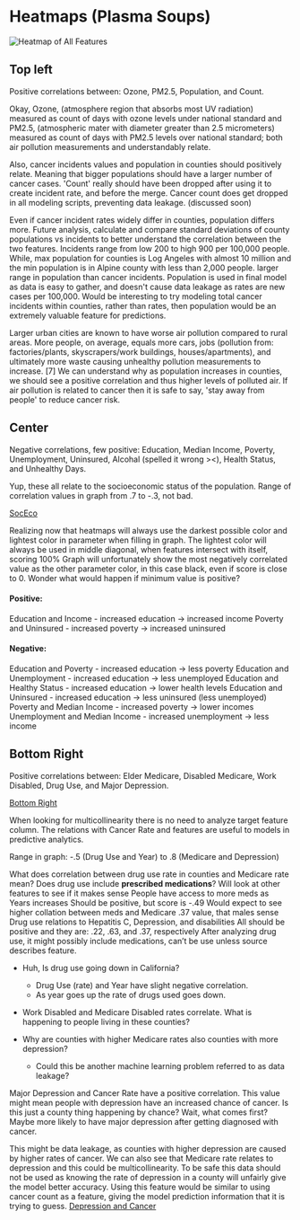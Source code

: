 # Heatmaps (Plasma Soups)

![Heatmap of All Features](https://github.com/DataDanD/CancerCapstone/blob/master/Graphs/heatmap.png)

## Top left
Positive correlations between:
Ozone, PM2.5, Population, and Count.

Okay, Ozone, (atmosphere region that absorbs most UV radiation) 
measured as count of days with ozone levels under national standard and 
PM2.5, (atmospheric mater with diameter greater than 2.5 micrometers) 
measured as count of days with PM2.5 levels over national standard; 
both air pollution measurements and understandably relate.

Also, cancer incidents values and population in counties should positively relate.
Meaning that bigger populations should have a larger number of cancer cases. 
'Count' really should have been dropped after using it to create incident rate, and before the merge.
Cancer count does get dropped in all modeling scripts, preventing data leakage. (discussed soon)

Even if cancer incident rates widely differ in counties, population differs more. 
Future analysis, calculate and compare standard deviations of county populations vs incidents 
to better understand the correlation between the two features. 
Incidents range from low 200 to high 900 per 100,000 people.
While, max population for counties is Log Angeles with almost 10 million
and the min population is in Alpine county with less than 2,000 people. 
larger range in population than cancer incidents.
Population is used in final model as data is easy to gather,
and doesn't cause data leakage as rates are new cases per 100,000.
Would be interesting to try modeling total cancer incidents within counties,
rather than rates,
then population would be an extremely valuable feature for predictions.

Larger urban cities are known to have worse air pollution compared to rural areas. 
More people, on average, equals more cars, jobs (pollution from: factories/plants, skyscrapers/work buildings, houses/apartments), and ultimately more waste causing unhealthy pollution measurements to increase. [7] 
We can understand why as population increases in counties, 
we should see a positive correlation and thus 
higher levels of polluted air.
If air pollution is related to cancer then it is safe to say,
'stay away from people' to reduce cancer risk. 


## Center

Negative correlations, few positive:
Education, Median Income, Poverty, Unemployment, Uninsured, Alcohal (spelled it wrong ><), Health Status, and Unhealthy Days.

Yup, these all relate to the socioeconomic status of the population.
Range of correlation values in graph from .7 to -.3, not bad.

[SocEco](https://github.com/DataDanD/Cancer-Capstone-Portfolio/blob/master/Graphs/heat3.png)

Realizing now that heatmaps will always use the darkest possible color and lightest color in parameter when filling in graph.
The lightest color will always be used in middle diagonal, when features intersect with itself, scoring 100%
Graph will unfortunately show the most negatively correlated value as the other parameter color, in this case black, even if score is close to 0.
Wonder what would happen if minimum value is positive?

#### Positive:
Education and Income - increased education -> increased income
Poverty and Uninsured - increased poverty -> increased uninsured

#### Negative:
Education and Poverty - increased education -> less poverty
Education and Unemployment - increased education -> less unemployed
Education and Healthy Status - increased education -> lower health levels
Education and Uninsured - increased education -> less uninsured (less unemployed)
Poverty and Median Income - increased poverty -> lower incomes
Unemployment and Median Income - increased unemployment -> less income


## Bottom Right

Positive correlations between: 
Elder Medicare, Disabled Medicare, Work Disabled, Drug Use, and Major Depression.

[Bottom Right](https://github.com/DataDanD/Cancer-Capstone-Portfolio/blob/master/Graphs/heat2.png)

When looking for multicollinearity there is no need to analyze target feature column.
The relations with Cancer Rate and features are useful to models in predictive analytics.

Range in graph: -.5 (Drug Use and Year) to .8 (Medicare and Depression)

What does correlation between drug use rate in counties and Medicare rate mean? Does drug use include **prescribed medications**? Will look at other features to see if it makes sense
People have access to more meds as Years increases
Should be positive, but score is -.49
Would expect to see higher collation between meds and Medicare
.37 value, that males sense
Drug use relations to Hepatitis C, Depression, and disabilities
All should be positive and they are: .22, .63, and .37, respectively
After analyzing drug use, it might possibly include medications, can’t be use unless source describes feature.

- Huh, Is drug use going down in California?
	- Drug Use (rate) and Year have slight negative correlation. 
	- As year goes up the rate of drugs used goes down.

- Work Disabled and Medicare Disabled rates correlate. What is happening to people living in these counties?

- Why are counties with higher Medicare rates also counties with more depression?
	- Could this be another machine learning problem referred to as data leakage?

Major Depression and Cancer Rate have a positive correlation.
This value might mean people with depression have an increased chance of cancer.
Is this just a county thing happening by chance? 
Wait, what comes first?
Maybe more likely to have major depression after getting diagnosed with cancer.

This might be data leakage, as counties with higher depression are caused by higher rates of cancer.
We can also see that Medicare rate relates to depression and this could be multicollinearity.
To be safe this data should not be used as knowing the rate of depression in a county will unfairly give the model better accuracy. Using this feature would be similar to using cancer count as a feature, giving the model prediction information that it is trying to guess.
[Depression and Cancer](https://github.com/DataDanD/Cancer-Capstone-Portfolio/blob/master/Graphs/CanDep.png)
